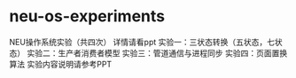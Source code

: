 # neu-os-experiments
NEU操作系统实验（共四次）
详情请看ppt
实验一：三状态转换（五状态，七状态）
实验二：生产者消费者模型
实验三：管道通信与进程同步
实验四：页面置换算法
实验内容说明请参考PPT
